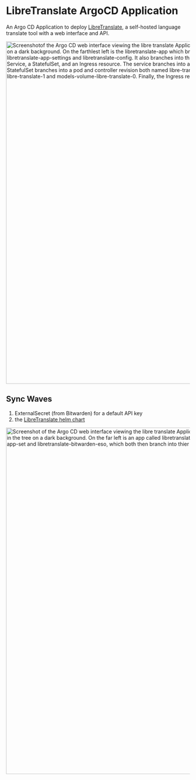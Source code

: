 # LibreTranslate ArgoCD Application

An Argo CD Application to deploy [LibreTranslate](https://libretranslate.com/), a self-hosted language translate tool with a web interface and API.

<img width="937" alt="Screenshotof the Argo CD web interface viewing the libre translate Application in tree mode using a light purple for the nodes in the tree on a dark background. On the farthlest left is the libretranslate-app which branches into one secret, libretransalte-auth, and two config maps: libretranslate-app-settings and libretranslate-config. It also branches into three other resources, each with their own branches as well: a Service, a StatefulSet, and an Ingress resource. The service branches into an endpoint and endpoint slice both named libre-translate. The StatefulSet branches into a pod and controller revision both named libre-translate, along with two persistent volume claims: db-volumne-libre-translate-1 and models-volume-libre-translate-0. Finally, the Ingress resource branches into a certificate." src="https://github.com/user-attachments/assets/ba857ec4-6456-41a5-b513-72005709b932">


## Sync Waves

1. ExternalSecret (from Bitwarden) for a default API key
2. the [LibreTranslate helm chart](https://github.com/small-hack/libretranslate-helm-chart)

<img width="948" alt="Screenshot of the Argo CD web interface viewing the libre translate Application (app of apps) in tree mode using a light purple for the nodes in the tree on a dark background. On the far left is an app called libretranslate that branches into two other Application Sets: libretranslate-app-set and libretranslate-bitwarden-eso, which both then branch into thier respective Argo CD applications." src="https://github.com/user-attachments/assets/78bb551d-c90f-4d56-b229-2a0e7a98d7aa">
